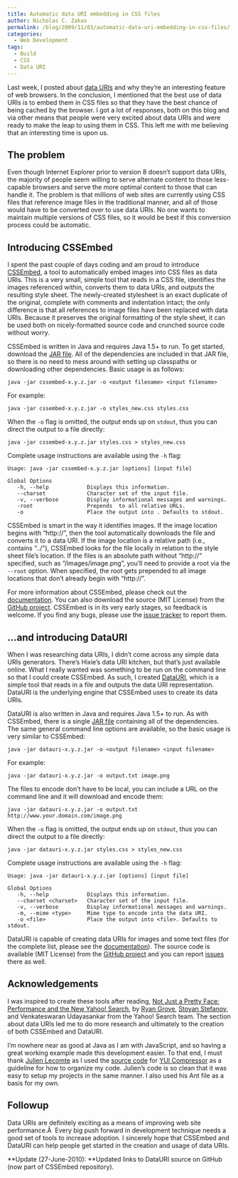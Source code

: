 ```yaml
---
title: Automatic data URI embedding in CSS files
author: Nicholas C. Zakas
permalink: /blog/2009/11/03/automatic-data-uri-embedding-in-css-files/
categories:
  - Web Development
tags:
  - Build
  - CSS
  - Data URI
---
```

Last week, I posted about [data URIs][1] and why they&#8217;re an interesting feature of web browsers. In the conclusion, I mentioned that the best use of data URIs is to embed them in CSS files so that they have the best chance of being cached by the browser. I got a lot of responses, both on this blog and via other means that people were very excited about data URIs and were ready to make the leap to using them in CSS. This left me with me believing that an interesting time is upon us.

## The problem

Even though Internet Explorer prior to version 8 doesn&#8217;t support data URIs, the majority of people seem willing to serve alternate content to those less-capable browsers and serve the more optimal content to those that can handle it. The problem is that millions of web sites are currently using CSS files that reference image files in the traditional manner, and all of those would have to be converted over to use data URIs. No one wants to maintain multiple versions of CSS files, so it would be best if this conversion process could be automatic.

## Introducing CSSEmbed

I spent the past couple of days coding and am proud to introduce [CSSEmbed][2], a tool to automatically embed images into CSS files as data URIs. This is a very small, simple tool that reads in a CSS file, identifies the images referenced within, converts them to data URIs, and outputs the resulting style sheet. The newly-created stylesheet is an exact duplicate of the original, complete with comments and indentation intact; the only difference is that all references to image files have been replaced with data URIs. Because it preserves the original formatting of the style sheet, it can be used both on nicely-formatted source code and crunched source code without worry.

CSSEmbed is written in Java and requires Java 1.5+ to run. To get started, download the [JAR file][3]. All of the dependencies are included in that JAR file, so there is no need to mess around with setting up classpaths or downloading other dependencies. Basic usage is as follows:

    java -jar cssembed-x.y.z.jar -o <output filename> <input filename>

For example:

    java -jar cssembed-x.y.z.jar -o styles_new.css styles.css

When the `-o` flag is omitted, the output ends up on `stdout`, thus you can direct the output to a file directly:

    java -jar cssembed-x.y.z.jar styles.css > styles_new.css

Complete usage instructions are available using the `-h` flag:

    Usage: java -jar cssembed-x.y.z.jar [options] [input file]
    
    Global Options
       -h, --help            Displays this information.
       --charset             Character set of the input file.
       -v, --verbose         Display informational messages and warnings.
       -root                 Prepends  to all relative URLs.
       -o                    Place the output into . Defaults to stdout.

CSSEmbed is smart in the way it identifies images. If the image location begins with &#8220;http://&#8221;, then the tool automatically downloads the file and converts it to a data URI. If the image location is a relative path (i.e., contains &#8220;../&#8221;), CSSEmbed looks for the file locally in relation to the style sheet file&#8217;s location. If the files is an absolute path without &#8220;http://&#8221; specified, such as &#8220;/images/image.png&#8221;, you&#8217;ll need to provide a root via the `--root` option. When specified, the root gets prepended to all image locations that don&#8217;t already begin with &#8220;http://&#8221;.

For more information about CSSEmbed, please check out the [documentation][4]. You can also download the source (MIT License) from the [GitHub project][5]. CSSEmbed is in its very early stages, so feedback is welcome. If you find any bugs, please use the [issue tracker][6] to report them.

## &#8230;and introducing DataURI

When I was researching data URIs, I didn&#8217;t come across any simple data URIs generators. There&#8217;s Hixie&#8217;s data URI kitchen, but that&#8217;s just available online. What I really wanted was something to be run on the command line so that I could create CSSEmbed. As such, I created [DataURI][2], which is a simple tool that reads in a file and outputs the data URI representation. DataURI is the underlying engine that CSSEmbed uses to create its data URIs.

DataURI is also written in Java and requires Java 1.5+ to run. As with CSSEmbed, there is a single [JAR file][7] containing all of the dependencies. The same general command line options are available, so the basic usage is very similar to CSSEmbed:

    java -jar datauri-x.y.z.jar -o <output filename> <input filename>

For example:

    java -jar datauri-x.y.z.jar -o output.txt image.png

The files to encode don&#8217;t have to be local, you can include a URL on the command line and it will download and encode them:

    java -jar datauri-x.y.z.jar -o output.txt http://www.your.domain.com/image.png

When the `-o` flag is omitted, the output ends up on `stdout`, thus you can direct the output to a file directly:

    java -jar datauri-x.y.z.jar styles.css > styles_new.css

Complete usage instructions are available using the `-h` flag:

    Usage: java -jar datauri-x.y.z.jar [options] [input file]
    
    Global Options
       -h, --help            Displays this information.
       --charset <charset>   Character set of the input file.
       -v, --verbose         Display informational messages and warnings.
       -m, --mime <type>     Mime type to encode into the data URI.
       -o <file>             Place the output into <file>. Defaults to stdout.

DataURI is capable of creating data URIs for images and some text files (for the complete list, please see the [documentation][8]). The source code is available (MIT License) from the [GitHub project][2] and you can report [issues][6] there as well.

## Acknowledgements

I was inspired to create these tools after reading, [Not Just a Pretty Face: Performance and the New Yahoo! Search][9], by [Ryan Grove][10], [Stoyan Stefanov][11], and Venkateswaran Udayasankar from the Yahoo! Search team. The section about data URIs led me to do more research and ultimately to the creation of both CSSEmbed and DataURI.

I&#8217;m nowhere near as good at Java as I am with JavaScript, and so having a great working example made this development easier. To that end, I must thank [Julien Lecomte][12] as I used the [source code][13] for [YUI Compressor][14] as a guideline for how to organize my code. Julien&#8217;s code is so clean that it was easy to setup my projects in the same manner. I also used his Ant file as a basis for my own.

## Followup

Data URIs are definitely exciting as a means of improving web site performance.Â  Every big push forward in development technique needs a good set of tools to increase adoption. I sincerely hope that CSSEmbed and DataURI can help people get started in the creation and usage of data URIs.

**Update (27-June-2010): **Updated links to DataURI source on GitHub (now part of CSSEmbed repository).

 [1]: {{site.url}}/blog/2009/10/27/data-uris-explained/
 [2]: http://github.com/nzakas/cssembed
 [3]: http://github.com/nzakas/cssembed/downloads/
 [4]: http://wiki.github.com/nzakas/cssembed
 [5]: http://github.com/nzakas/cssembed/
 [6]: http://github.com/nzakas/cssembed/issues
 [7]: http://github.com/nzakas/datauri/downloads/
 [8]: http://wiki.github.com/nzakas/cssembed/datauri
 [9]: http://developer.yahoo.net/blog/archives/2009/09/search_performance.html
 [10]: http://www.wonko.com
 [11]: http://www.phpied.com
 [12]: http://www.julienlecomte.net/
 [13]: http://github.com/yui/yuicompressor
 [14]: http://developer.yahoo.com/yui/compressor/

